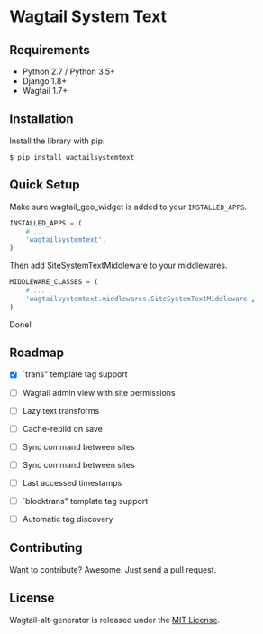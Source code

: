 # Wagtail System Text

## Requirements

- Python 2.7 / Python 3.5+
- Django 1.8+
- Wagtail 1.7+


## Installation

Install the library with pip:

```
$ pip install wagtailsystemtext
```



## Quick Setup

Make sure wagtail_geo_widget is added to your `INSTALLED_APPS`.

```python
INSTALLED_APPS = (
    # ...
    'wagtailsystemtext',
)
```

Then add SiteSystemTextMiddleware to your middlewares.

```python
MIDDLEWARE_CLASSES = (
    # ...
    'wagtailsystemtext.middlewares.SiteSystemTextMiddleware',
)
```

Done!


## Roadmap

- [x] `trans" template tag support
- [ ] Wagtail admin view with site permissions
- [ ] Lazy text transforms
- [ ] Cache-rebild on save
- [ ] Sync command between sites
- [ ] Sync command between sites
- [ ] Last accessed timestamps
- [ ] `blocktrans" template tag support
- [ ] Automatic tag discovery


## Contributing

Want to contribute? Awesome. Just send a pull request.


## License

Wagtail-alt-generator is released under the [MIT License](http://www.opensource.org/licenses/MIT).
